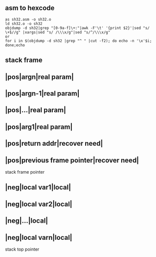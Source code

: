 
asm to hexcode
--
```
as sh32.asm -o sh32.o
ld sh32.o -o sh32
objdump -d sh32|grep "[0-9a-f]\+:"|awk -F'\t' '{print $2}'|sed "s/ \+$//g" |xargs|sed "s/ /\\\x/g"|sed "s/^/\\\x/g"
or
for i in $(objdump -d sh32 |grep "^ " |cut -f2); do echo -n '\x'$i; done;echo
```

stack frame
---
|pos|argn|real param|
---
|pos|argn-1|real param|
---
|pos|...|real param|
---
|pos|arg1|real param|
---
|pos|return addr|recover need|
---
|pos|previous frame pointer|recover need|
---
stack frame pointer

|neg|local var1|local|
---
|neg|local var2|local|
---
|neg|...|local|
---
|neg|local varn|local|
---
stack top pointer
